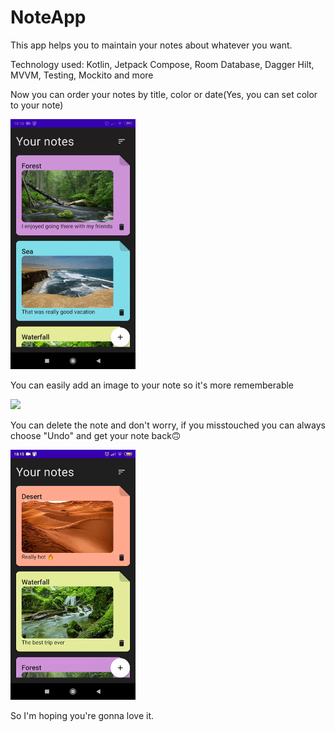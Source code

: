 # NoteApp

This app helps you to maintain your notes about whatever you want.

Technology used: Kotlin, Jetpack Compose, Room Database, Dagger Hilt, MVVM, Testing, Mockito and more


Now you can order your notes by title, color or date(Yes, you can set color to your note)

<img src="https://github.com/NedoPrograMax/NoteAppUnitTesting/blob/master/Order.gif" width="200">

You can easily add an image to your note so it's more rememberable

<img src="https://github.com/NedoPrograMax/NoteAppUnitTesting/blob/master/Process.gif" width="200">

You can delete the note and don't worry, if you misstouched you can always choose "Undo" and get your note back🙃

<img src="https://github.com/NedoPrograMax/NoteAppUnitTesting/blob/master/Deletion.gif" width="200">

So I'm hoping you're gonna love it.
